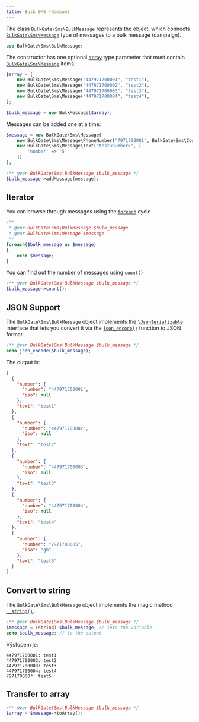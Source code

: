 ```yaml
---
title: Bulk SMS (Kampaň)
---
```


The class `BulkGate\Sms\BulkMessage` represents the object, which connects [`BulkGate\Sms\Message`](php-sdk-message.md) type of messages to a bulk message (campaign).

``` php
use BulkGate\Sms\BulkMessage;
```

The constructor has one optional [`array`](http://php.net/manual/en/language.types.array.php) type parameter that must contain [`BulkGate\Sms\Message`](php-sdk-message.md) items.

``` php
$array = [
    new BulkGate\Sms\Message("447971700001", "test1"),
    new BulkGate\Sms\Message("447971700002", "test2"),
    new BulkGate\Sms\Message("447971700003", "test3"),
    new BulkGate\Sms\Message("447971700004", "test4"),
];

$bulk_message = new BulkMessage($array);
```

Messages can be added one at a time:

``` php 
$message = new BulkGate\Sms\Message(
    new BulkGate\Sms\Message\PhoneNumber("7971700001", BulkGate\Sms\Country::UNITED_KINGDOM),
    new BulkGate\Sms\Message\Text("test<number>", [
        'number' => '5'
    ])
);

/** @var BulkGate\Sms\BulkMessage $bulk_message */
$bulk_message->addMessage(message);
```

## Iterator

You can browse through messages using the [`foreach`](http://php.net/manual/en/control-structures.foreach.php) cycle 

``` php 
/** 
 * @var BulkGate\Sms\BulkMessage $bulk_message 
 * @var BulkGate\Sms\Message $message
 */
foreach($bulk_message as $message)
{
    echo $message;
}
```

You can find out the number of messages using `count()`

``` php 
/** @var BulkGate\Sms\BulkMessage $bulk_message */
$bulk_message->count();
```

## JSON Support

The `BulkGate\Sms\BulkMessage` object implements the [`\JsonSerializable`](http://php.net/manual/en/class.jsonserializable.php) interface that lets you convert it via the [`json_encode()`](http://php.net/manual/en/function.json-encode.php) function to JSON format.

``` php
/** @var BulkGate\Sms\BulkMessage $bulk_message */
echo json_encode($bulk_message);
```

The output is:

``` json
[
  {
    "number": {
      "number": "447971700001",
      "iso": null
    },
    "text": "test1"
  },
  {
    "number": {
      "number": "447971700002",
      "iso": null
    },
    "text": "test2"
  },
  {
    "number": {
      "number": "447971700003",
      "iso": null
    },
    "text": "test3"
  },
  {
    "number": {
      "number": "447971700004",
      "iso": null
    },
    "text": "test4"
  },
  {
    "number": {
      "number": "7971700005",
      "iso": "gb"
    },
    "text": "test5"
  }
]
```

## Convert to string

The `BulkGate\Sms\BulkMessage` object implements the magic method [`__string()`](http://php.net/manual/en/language.oop5.magic.php#object.tostring).

``` php
/** @var BulkGate\Sms\BulkMessage $bulk_message */
$message = (string) $bulk_message; // into the variable
echo $bulk_message; // to the output
```

Výstupem je:
```
447971700001: test1
447971700002: test2
447971700003: test3
447971700004: test4
797170000ř: test5
```

## Transfer to array

``` php
/** @var BulkGate\Sms\BulkMessage $bulk_message */
$array = $message->toArray();
```
